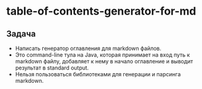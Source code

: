 # table-of-contents-generator-for-md
## Задача
- Написать генератор оглавления для markdown файлов.
- Это command-line тула на Java, которая принимает на вход путь к markdown файлу, добавляет к нему в начало оглавление и выводит результат в standard output.
- Нельзя пользоваться библиотеками для генерации и парсинга markdown.